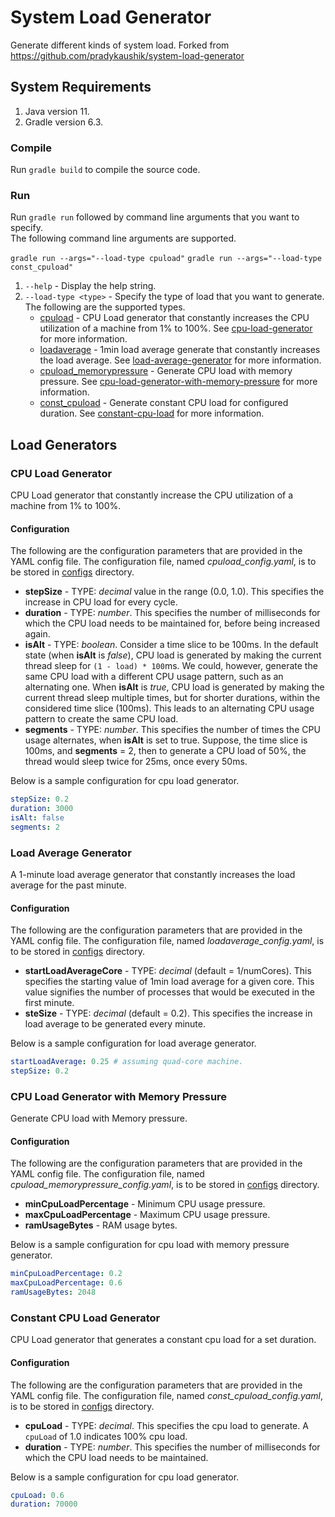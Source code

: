 # System Load Generator

Generate different kinds of system load.
Forked from https://github.com/pradykaushik/system-load-generator

## System Requirements

1. Java version 11.
2. Gradle version 6.3.

### Compile

Run `gradle build` to compile the source code.

### Run

Run `gradle run` followed by command line arguments that you want to specify.<br>
The following command line arguments are supported.

`gradle run --args="--load-type cpuload"`
`gradle run --args="--load-type const_cpuload"`

1. `--help` - Display the help string.
2. `--load-type <type>` - Specify the type of load that you want to generate. The following are the supported types.
   - [cpuload](./src/main/java/loadgenerator/strategies/ConstIncreaseCPULoad.java) - CPU Load generator that
     constantly increases the CPU utilization of a machine from 1% to 100%. See [cpu-load-generator](#cpu-load-generator) for more information.
   - [loadaverage](./src/main/java/loadgenerator/strategies/ConstIncreaseLoadAverage.java) - 1min load average
     generate that constantly increases the load average. See [load-average-generator](#load-average-generator) for more information.
   - [cpuload_memorypressure](./src/main/java/loadgenerator/strategies/CPULoadGeneratorWithMemoryPressure.java) -
     Generate CPU load with memory pressure. See [cpu-load-generator-with-memory-pressure](#cpu-load-generator-with-memory-pressure) for more information.
   - [const_cpuload](./src/main/java/loadgenerator/strategies/ConstantCPULoad.java) - Generate constant CPU load for configured duration. See [constant-cpu-load](#constant-cpu-load-generator) for more information.

## Load Generators

### CPU Load Generator

CPU Load generator that constantly increase the CPU utilization of a machine from 1% to 100%.

#### Configuration

The following are the configuration parameters that are provided in the YAML config file. The configuration file, named _cpuload_config.yaml_,
is to be stored in [configs](./configs) directory.

- **stepSize** - TYPE: _decimal_ value in the range (0.0, 1.0). This specifies the increase in CPU load for every cycle.
- **duration** - TYPE: _number_. This specifies the number of milliseconds for which the CPU load needs to be maintained for, before being increased again.
- **isAlt** - TYPE: _boolean_. Consider a time slice to be 100ms. In the default state (when **isAlt** is _false_), CPU load is generated by making the current thread sleep for `(1 - load) * 100`ms. We could, however, generate the same CPU load with a different CPU usage pattern, such as an alternating one. When **isAlt** is _true_, CPU load is generated by making the current thread sleep multiple times, but for shorter durations, within the considered time slice (100ms). This leads to an alternating CPU usage pattern to create the same CPU load.
- **segments** - TYPE: _number_. This specifies the number of times the CPU usage alternates, when **isAlt** is set to true. Suppose, the time slice is 100ms, and **segments** = 2, then to generate a CPU load of 50%, the thread would sleep twice for 25ms, once every 50ms.

Below is a sample configuration for cpu load generator.

```yaml
stepSize: 0.2
duration: 3000
isAlt: false
segments: 2
```

### Load Average Generator

A 1-minute load average generator that constantly increases the load average for the past minute.

#### Configuration

The following are the configuration parameters that are provided in the YAML config file. The configuration file, named _loadaverage_config.yaml_,
is to be stored in [configs](./configs) directory.

- **startLoadAverageCore** - TYPE: _decimal_ (default = 1/numCores). This specifies the starting value of 1min load average for a given core. This value signifies the number of processes that would be executed in the first minute.
- **steSize** - TYPE: _decimal_ (default = 0.2). This specifies the increase in load average to be generated every minute.

Below is a sample configuration for load average generator.

```yaml
startLoadAverage: 0.25 # assuming quad-core machine.
stepSize: 0.2
```

### CPU Load Generator with Memory Pressure

Generate CPU load with Memory pressure.

#### Configuration

The following are the configuration parameters that are provided in the YAML config file. The configuration file, named _cpuload_memorypressure_config.yaml_,
is to be stored in [configs](./configs) directory.

- **minCpuLoadPercentage** - Minimum CPU usage pressure.
- **maxCpuLoadPercentage** - Maximum CPU usage pressure.
- **ramUsageBytes** - RAM usage bytes.

Below is a sample configuration for cpu load with memory pressure generator.

```yaml
minCpuLoadPercentage: 0.2
maxCpuLoadPercentage: 0.6
ramUsageBytes: 2048
```

### Constant CPU Load Generator

CPU Load generator that generates a constant cpu load for a set duration.

#### Configuration

The following are the configuration parameters that are provided in the YAML config file. The configuration file, named _const_cpuload_config.yaml_,
is to be stored in [configs](./configs) directory.

- **cpuLoad** - TYPE: _decimal_. This specifies the cpu load to generate. A `cpuLoad` of 1.0 indicates 100% cpu load.
- **duration** - TYPE: _number_. This specifies the number of milliseconds for which the CPU load needs to be maintained.

Below is a sample configuration for cpu load generator.

```yaml
cpuLoad: 0.6
duration: 70000
```
